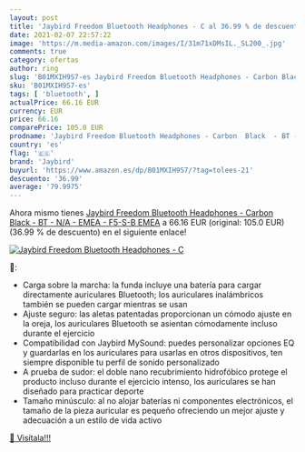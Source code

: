 ```yaml
---
layout: post
title: 'Jaybird Freedom Bluetooth Headphones - C al 36.99 % de descuento'
date: 2021-02-07 22:57:22
image: 'https://m.media-amazon.com/images/I/31m71xDMsIL._SL200_.jpg'
comments: true
category: ofertas
author: ring
slug: 'B01MXIH9S7-es Jaybird Freedom Bluetooth Headphones - Carbon Black - BT -...'
sku: 'B01MXIH9S7-es'
tags: [ 'bluetooth', ]
actualPrice: 66.16 EUR
currency: EUR
price: 66.16
comparePrice: 105.0 EUR
prodname: 'Jaybird Freedom Bluetooth Headphones - Carbon  Black  - BT - N/A - EMEA - F5-S-B EMEA'
country: 'es'
flag: '🇪🇸'
brand: 'Jaybird'
buyurl: 'https://www.amazon.es/dp/B01MXIH9S7/?tag=tolees-21'
descuento: '36.99'
average: '79.9975'
---
```


Ahora mismo tienes [Jaybird Freedom Bluetooth Headphones - Carbon  Black  - BT - N/A - EMEA - F5-S-B EMEA](https://www.amazon.es/dp/B01MXIH9S7/?tag=tolees-21) a 66.16 EUR (original: 105.0 EUR) (36.99 %  de descuento) en el siguiente enlace!

[![Jaybird Freedom Bluetooth Headphones - C](https://m.media-amazon.com/images/I/31m71xDMsIL._SL200_.jpg)](https://www.amazon.es/dp/B01MXIH9S7/?tag=tolees-21)

🔎:

- Carga sobre la marcha: la funda incluye una batería para cargar directamente auriculares Bluetooth; los auriculares inalámbricos también se pueden cargar mientras se usan
- Ajuste seguro: las aletas patentadas proporcionan un cómodo ajuste en la oreja, los auriculares Bluetooth se asientan cómodamente incluso durante el ejercicio
- Compatibilidad con Jaybird MySound: puedes personalizar opciones EQ y guardarlas en los auriculares para usarlas en otros dispositivos, ten siempre disponible tu perfil de sonido personalizado
- A prueba de sudor: el doble nano recubrimiento hidrofóbico protege el producto incluso durante el ejercicio intenso, los auriculares se han diseñado para practicar deporte
- Tamaño minúsculo: al no alojar baterías ni componentes electrónicos, el tamaño de la pieza auricular es pequeño ofreciendo un mejor ajuste y adecuación a un estilo de vida activo

[🛒 Visítala!!!](https://www.amazon.es/dp/B01MXIH9S7/?tag=tolees-21)
